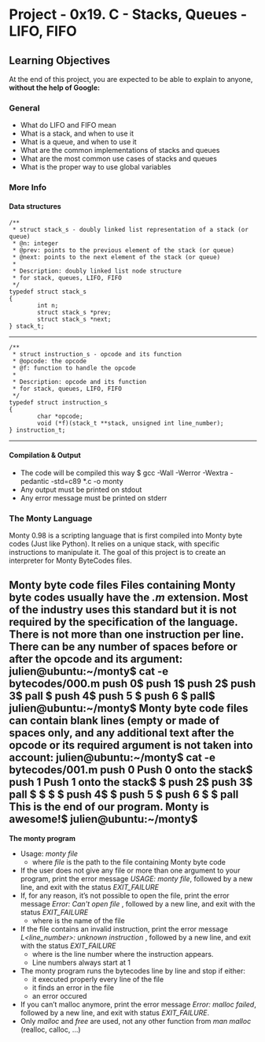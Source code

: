 # Project - 0x19. C - Stacks, Queues - LIFO, FIFO

## Learning Objectives
At the end of this project, you are expected to be able to explain to anyone, **without the help of Google:**

### General
- What do LIFO and FIFO mean
- What is a stack, and when to use it
- What is a queue, and when to use it
- What are the common implementations of stacks and queues
- What are the most common use cases of stacks and queues
- What is the proper way to use global variables

### More Info
#### Data structures
	/**
	 * struct stack_s - doubly linked list representation of a stack (or queue)
	 * @n: integer
	 * @prev: points to the previous element of the stack (or queue)
	 * @next: points to the next element of the stack (or queue)
	 *
	 * Description: doubly linked list node structure
	 * for stack, queues, LIFO, FIFO
	 */
	typedef struct stack_s
	{
	        int n;
	        struct stack_s *prev;
	        struct stack_s *next;
	} stack_t;
---
	/**
	 * struct instruction_s - opcode and its function
	 * @opcode: the opcode
	 * @f: function to handle the opcode
	 *
	 * Description: opcode and its function
	 * for stack, queues, LIFO, FIFO
	 */
	typedef struct instruction_s
	{
	        char *opcode;
	        void (*f)(stack_t **stack, unsigned int line_number);
	} instruction_t;
---
#### Compilation & Output
- The code will be compiled this way
	$ gcc -Wall -Werror -Wextra -pedantic -std=c89 *.c -o monty
- Any output must be printed on stdout
- Any error message must be printed on stderr

### The Monty Language
Monty 0.98 is a scripting language that is first compiled into Monty byte codes (Just like Python). It relies on a unique stack, with specific instructions to manipulate it. The goal of this project is to create an interpreter for Monty ByteCodes files.

**Monty byte code files**
Files containing Monty byte codes usually have the *.m* extension. Most of the industry uses this standard but it is not required by the specification of the language. There is not more than one instruction per line. There can be any number of spaces before or after the opcode and its argument:
	julien@ubuntu:~/monty$ cat -e bytecodes/000.m
	push 0$
	push 1$
	push 2$
	  push 3$
	                   pall    $
	push 4$
	    push 5    $
	      push    6        $
	pall$
	julien@ubuntu:~/monty$
Monty byte code files can contain blank lines (empty or made of spaces only, and any additional text after the opcode or its required argument is not taken into account:
	julien@ubuntu:~/monty$ cat -e bytecodes/001.m
	push 0 Push 0 onto the stack$
	push 1 Push 1 onto the stack$
	$
	push 2$
	  push 3$
	                   pall    $
	$
	$
	                           $
	push 4$
	$
	    push 5    $
	      push    6        $
	$
	pall This is the end of our program. Monty is awesome!$
	julien@ubuntu:~/monty$
---
**The monty program**

- Usage: *monty file*
	* where *file* is the path to the file containing Monty byte code
- If the user does not give any file or more than one argument to your program, print the error message *USAGE: monty file*, followed by a new line, and exit with the status *EXIT_FAILURE*
- If, for any reason, it’s not possible to open the file, print the error message *Error: Can't open file <file>*, followed by a new line, and exit with the status *EXIT_FAILURE*
	* where <file> is the name of the file
- If the file contains an invalid instruction, print the error message *L<line_number>: unknown instruction <opcode>*, followed by a new line, and exit with the status *EXIT_FAILURE*
	* where is the line number where the instruction appears.
	* Line numbers always start at 1
- The monty program runs the bytecodes line by line and stop if either:
	* it executed properly every line of the file
	* it finds an error in the file
	* an error occured
- If you can’t malloc anymore, print the error message *Error: malloc failed*, followed by a new line, and exit with status *EXIT_FAILURE*.
- Only *malloc* and *free* are used, not any other function from *man malloc* (realloc, calloc, …)
